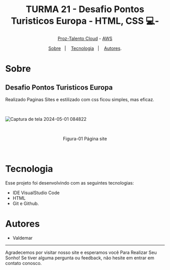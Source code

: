 <h1 align="center"> TURMA 21 - Desafio Pontos Turisticos Europa - HTML, CSS 💻- </h1>

<p align="center"> <a href="https://prozeducacao.com.br/" target="_blank" >Proz-Talento Cloud</a> - <a href="https://aws.amazon.com/pt/" target="_blank">AWS</a> </p>

<p align="center">
<a href="#sobre">Sobre</a>&nbsp;&nbsp;&nbsp|&nbsp;&nbsp;&nbsp;
<a href="#tecnologia">Tecnologia</a>&nbsp;&nbsp;&nbsp|&nbsp;&nbsp;&nbsp;
<a href="#autores">Autores</a>.</p>

# Sobre

## Desafio Pontos Turisticos Europa
Realizado Paginas Sites e estilizado com css ficou simples, mas eficaz.


<br>
<p align="center">


![Captura de tela 2024-05-01 084822](https://github.com/1985Valdemar/Lugares_Tur-sticos_Europa/assets/114195427/7de57df0-2ff6-415e-a13e-015809a9c751)


  
  <br>
  </p>
   <p align="center">Figura-01  Página site</p>



<br>

# Tecnologia

Esse projeto foi desenvolvindo com as seguintes tecnologias:

- IDE VisualStudio Code
- HTML
- Git e Github.

# Autores
- Valdemar
---

Agradecemos por visitar nosso site e esperamos você Para Realizar Seu Sonho! Se tiver alguma pergunta ou feedback, não hesite em entrar em contato conosco.
